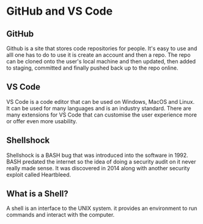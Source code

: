 # GitHub and VS Code

## GitHub
Github is a site that stores code repositories for people. It's easy to use and alll one has to do to use it is create an account and then a repo. The repo can be cloned onto the user's local machine and then updated, then added to staging, committed and finally pushed back up to the repo online.

## VS Code
VS Code is a code editor that can be used on Windows, MacOS and Linux. It can be used for many languages and is an industry standard. There are many extensions for VS Code that can customise the user experience more or offer even more usability.

## Shellshock

Shellshock is a BASH bug that was introduced into the software in 1992. BASH predated the internet so the idea of doing a security audit on it never really made sense. It was discovered in 2014 along with another security exploit called Heartbleed.

## What is a Shell?

A shell is an interface to the UNIX system. it provides an environment to run commands and interact with the computer. 